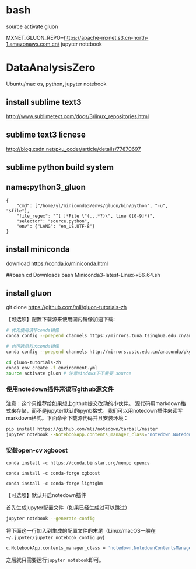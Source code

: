# bash
source activate gluon

MXNET_GLUON_REPO=https://apache-mxnet.s3.cn-north-1.amazonaws.com.cn/ jupyter notebook


# DataAnalysisZero
Ubuntu/mac os, python, jupyter notebook

## install sublime text3
http://www.sublimetext.com/docs/3/linux_repositories.html

## sublime text3 licnese
http://blog.csdn.net/pku_coder/article/details/77870697

## sublime python build system
## name:python3_gluon

```
{
    "cmd": ["/home/yl/miniconda3/envs/gluon/bin/python", "-u", "$file"],
    "file_regex": "^[ ]*File \"(...*?)\", line ([0-9]*)",
    "selector": "source.python",
    "env": {"LANG": "en_US.UTF-8"}
}
```

## install miniconda
download https://conda.io/miniconda.html

##bash
cd Downloads
bash Miniconda3-latest-Linux-x86_64.sh

## install gluon
git clone https://github.com/mli/gluon-tutorials-zh

【可选项】配置下载源来使用国内镜像加速下载:


```bash
# 优先使用清华conda镜像
conda config --prepend channels https://mirrors.tuna.tsinghua.edu.cn/anaconda/pkgs/free/

# 也可选用科大conda镜像
conda config --prepend channels http://mirrors.ustc.edu.cn/anaconda/pkgs/free/
```
```bash
cd gluon-tutorials-zh
conda env create -f environment.yml
source activate gluon # 注意Windows下不需要 source
```
### 使用notedown插件来读写github源文件
注意：这个只推荐给如果想上github提交改动的小伙伴。
源代码用markdown格式来存储，而不是jupyter默认的ipynb格式。我们可以用notedown插件来读写markdown格式。下面命令下载源代码并且安装环境：
```bash
pip install https://github.com/mli/notedown/tarball/master
jupyter notebook --NotebookApp.contents_manager_class='notedown.NotedownContentsManager'
```
### 安装open-cv xgboost
```
conda install -c https://conda.binstar.org/menpo opencv

conda install -c conda-forge xgboost 

conda install -c conda-forge lightgbm 

```

【可选项】默认开启notedown插件

首先生成jupyter配置文件（如果已经生成过可以跳过）


```bash
jupyter notebook --generate-config
```

将下面这一行加入到生成的配置文件的末尾（Linux/macOS一般在`~/.jupyter/jupyter_notebook_config.py`)


```bash
c.NotebookApp.contents_manager_class = 'notedown.NotedownContentsManager'
```

之后就只需要运行`jupyter notebook`即可。

